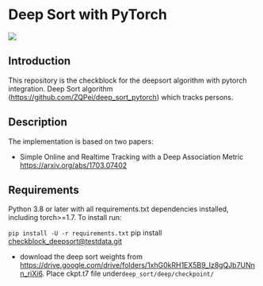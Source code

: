 # Deep Sort with PyTorch

![](Town.gif)

## Introduction

This repository is the checkblock for the deepsort algorithm with pytorch integration.
Deep Sort algorithm (https://github.com/ZQPei/deep_sort_pytorch) which tracks persons.

## Description

The implementation is based on two papers:

- Simple Online and Realtime Tracking with a Deep Association Metric
https://arxiv.org/abs/1703.07402

## Requirements

Python 3.8 or later with all requirements.txt dependencies installed, including torch>=1.7. To install run:

`pip install -U -r requirements.txt`
pip install checkblock_deepsort@testdata.git

- download the deep sort weights from https://drive.google.com/drive/folders/1xhG0kRH1EX5B9_Iz8gQJb7UNnn_riXi6. Place ckpt.t7 file under`deep_sort/deep/checkpoint/`
